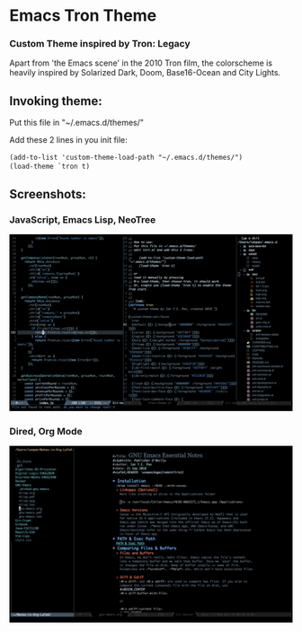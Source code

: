 # Emacs Tron Theme
### Custom Theme inspired by Tron: Legacy

Apart from 'the Emacs scene' in the 2010 Tron film, the colorscheme is
heavily inspired by Solarized Dark, Doom, Base16-Ocean and City Lights.


## Invoking theme:

Put this file in "~/.emacs.d/themes/"

Add these 2 lines in you init file:

    (add-to-list 'custom-theme-load-path "~/.emacs.d/themes/")
    (load-theme `tron t)

## Screenshots:
### JavaScript, Emacs Lisp, NeoTree
<img src="./screenshot1.png" width=900>

<br>

### Dired, Org Mode

<img src="./screenshot2.png" width=900>
